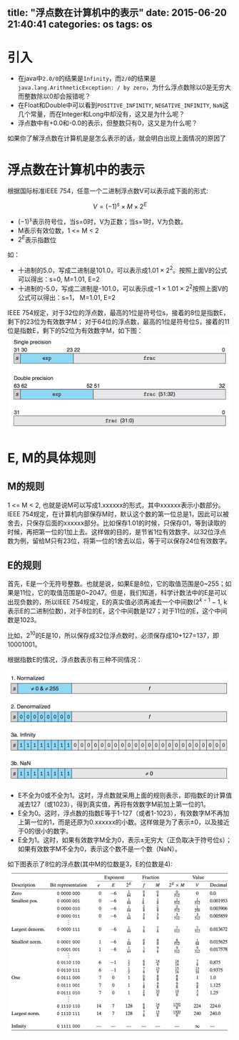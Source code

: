 title: "浮点数在计算机中的表示"
date: 2015-06-20 21:40:41
categories: os
tags: os
---

# 引入
* 在java中`2.0/0`的结果是`Infinity`，而`2/0`的结果是`java.lang.ArithmeticException: / by zero`，为什么浮点数除以0是无穷大而整数除以0却会报错呢？
* 在Float和Double中可以看到`POSITIVE_INFINITY`, `NEGATIVE_INFINITY`, `NaN`这几个常量，而在Integer和Long中却没有，这又是为什么呢？
* 浮点数中有+0.0和-0.0的表示，但整数只有0，这又是为什么呢？

如果你了解浮点数在计算机是是怎么表示的话，就会明白出现上面情况的原因了

# 浮点数在计算机中的表示
根据国际标准IEEE 754，任意一个二进制浮点数V可以表示成下面的形式:

$$V = (-1)^s \times M \times 2^E$$

* $(-1)^s$表示符号位，当s=0时，V为正数；当s=1时，V为负数。
* M表示有效位数，1 <= M < 2
* $2^E$表示指数位

如：

* 十进制的5.0，写成二进制是101.0，可以表示成$1.01 \times 2^2$。按照上面V的公式可以得出：s=0, M=1.01, E=2
* 十进制的-5.0，写成二进制是-101.0，可以表示成$-1 \times 1.01 \times 2^2$按照上面V的公式可以得出：s=1， M=1.01, E=2

IEEE 754规定，对于32位的浮点数，最高的1位是符号位s，接着的8位是指数E，剩下的23位为有效数字M；
对于64位的浮点数，最高的1位是符号位S，接着的11位是指数E，剩下的52位为有效数字M，如下图：
![standard-floating-point-formats](/images/standard-floating-point-formats.jpg)

<!-- more -->
# E, M的具体规则
## M的规则
1 <= M < 2, 也就是说M可以写成1.xxxxxx的形式，其中xxxxxx表示小数部分。IEEE 754规定，在计算机内部保存M时，默认这个数的第一位总是1，因此可以被舍去，只保存后面的xxxxxx部分。比如保存1.01的时候，只保存01，等到读取的时候，再把第一位的1加上去。这样做的目的，是节省1位有效数字。以32位浮点数为例，留给M只有23位，将第一位的1舍去以后，等于可以保存24位有效数字。

## E的规则
首先，E是一个无符号整数。也就是说，如果E是8位，它的取值范围是0~255；如果是11位，它的取值范围是0~2047。但是，我们知道，科学计数法中的E是可以出现负数的，所以IEEE 754规定，E的真实值必须再减去一个中间数($2^{k-1} - 1$, k表示E的二进制位数)，对于8位的E，这个中间数是127；对于11位的E，这个中间数是1023。

比如，$2^{10}$的E是10，所以保存成32位浮点数时，必须保存成10+127=137，即10001001。

根据指数E的情况，浮点数表示有三种不同情况：

![categories-of-single-precision-floating-point-values](/images/categories-of-single-precision-floating-point-values.jpg)

* E不全为0或不全为1。这时，浮点数就采用上面的规则表示，即指数E的计算值减去127（或1023），得到真实值，再将有效数字M前加上第一位的1。
* E全为0。这时，浮点数的指数E等于1-127（或者1-1023），有效数字M不再加上第一位的1，而是还原为0.xxxxxx的小数。这样做是为了表示±0，以及接近于0的很小的数字。
* E全为1。这时，如果有效数字M全为0，表示±无穷大（正负取决于符号位s）；如果有效数字M不全为0，表示这个数不是一个数（NaN）。

如下图表示了8位的浮点数(其中M的位数是3，E的位数是4):
![nonnegative-values-for-8-bit-floating-point-format](/images/nonnegative-values-for-8-bit-floating-point-format.jpg)


